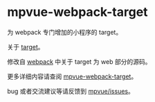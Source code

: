 # mpvue-webpack-target

为 webpack 专门增加的小程序的 target。  

关于 [target](https://doc.webpack-china.org/configuration/target/)。  

修改自 [webpack](https://github.com/webpack/webpack/blob/4c6eb6f39f82096bfafe75f98f1007e28a88d366/lib/JsonpTemplatePlugin.js) 中关于 target 为 web 部分的源码。  

更多详细内容请查阅 [mpvue-webpack-target](http://mpvue.com/build/mpvue-webpack-target)。

bug 或者交流建议等请反馈到 [mpvue/issues](https://github.com/Meituan-Dianping/mpvue/issues)。

